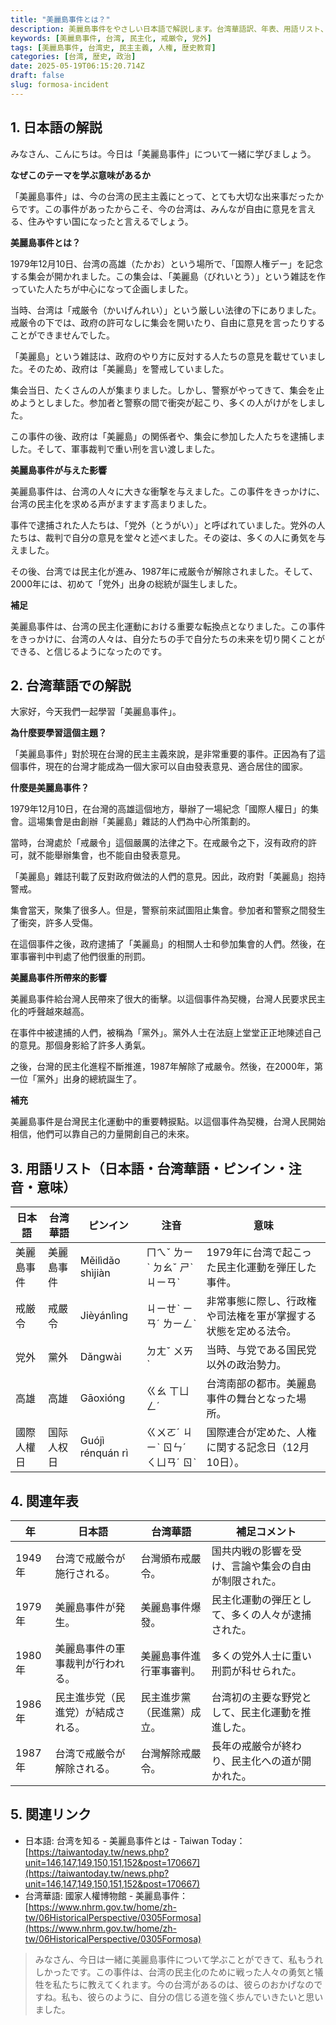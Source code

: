 ```yaml
---
title: "美麗島事件とは？"
description: 美麗島事件をやさしい日本語で解説します。台湾華語訳、年表、用語リスト、参考リンク付き。小学生にもわかるように解説します。
keywords: [美麗島事件, 台湾, 民主化, 戒厳令, 党外]
tags: [美麗島事件, 台湾史, 民主主義, 人権, 歴史教育]
categories: [台湾, 歴史, 政治]
date: 2025-05-19T06:15:20.714Z
draft: false
slug: formosa-incident
---
```


## 1. 日本語の解説

みなさん、こんにちは。今日は「美麗島事件」について一緒に学びましょう。

**なぜこのテーマを学ぶ意味があるか**

「美麗島事件」は、今の台湾の民主主義にとって、とても大切な出来事だったからです。この事件があったからこそ、今の台湾は、みんなが自由に意見を言える、住みやすい国になったと言えるでしょう。

**美麗島事件とは？**

1979年12月10日、台湾の高雄（たかお）という場所で、「国際人権デー」を記念する集会が開かれました。この集会は、「美麗島（びれいとう）」という雑誌を作っていた人たちが中心になって企画しました。

当時、台湾は「戒厳令（かいげんれい）」という厳しい法律の下にありました。戒厳令の下では、政府の許可なしに集会を開いたり、自由に意見を言ったりすることができませんでした。

「美麗島」という雑誌は、政府のやり方に反対する人たちの意見を載せていました。そのため、政府は「美麗島」を警戒していました。

集会当日、たくさんの人が集まりました。しかし、警察がやってきて、集会を止めようとしました。参加者と警察の間で衝突が起こり、多くの人がけがをしました。

この事件の後、政府は「美麗島」の関係者や、集会に参加した人たちを逮捕しました。そして、軍事裁判で重い刑を言い渡しました。

**美麗島事件が与えた影響**

美麗島事件は、台湾の人々に大きな衝撃を与えました。この事件をきっかけに、台湾の民主化を求める声がますます高まりました。

事件で逮捕された人たちは、「党外（とうがい）」と呼ばれていました。党外の人たちは、裁判で自分の意見を堂々と述べました。その姿は、多くの人に勇気を与えました。

その後、台湾では民主化が進み、1987年に戒厳令が解除されました。そして、2000年には、初めて「党外」出身の総統が誕生しました。

**補足**

美麗島事件は、台湾の民主化運動における重要な転換点となりました。この事件をきっかけに、台湾の人々は、自分たちの手で自分たちの未来を切り開くことができる、と信じるようになったのです。

## 2. 台湾華語での解説

大家好，今天我們一起學習「美麗島事件」。

**為什麼要學習這個主題？**

「美麗島事件」對於現在台灣的民主主義來說，是非常重要的事件。正因為有了這個事件，現在的台灣才能成為一個大家可以自由發表意見、適合居住的國家。

**什麼是美麗島事件？**

1979年12月10日，在台灣的高雄這個地方，舉辦了一場紀念「國際人權日」的集會。這場集會是由創辦「美麗島」雜誌的人們為中心所策劃的。

當時，台灣處於「戒嚴令」這個嚴厲的法律之下。在戒嚴令之下，沒有政府的許可，就不能舉辦集會，也不能自由發表意見。

「美麗島」雜誌刊載了反對政府做法的人們的意見。因此，政府對「美麗島」抱持警戒。

集會當天，聚集了很多人。但是，警察前來試圖阻止集會。參加者和警察之間發生了衝突，許多人受傷。

在這個事件之後，政府逮捕了「美麗島」的相關人士和參加集會的人們。然後，在軍事審判中判處了他們很重的刑罰。

**美麗島事件所帶來的影響**

美麗島事件給台灣人民帶來了很大的衝擊。以這個事件為契機，台灣人民要求民主化的呼聲越來越高。

在事件中被逮捕的人們，被稱為「黨外」。黨外人士在法庭上堂堂正正地陳述自己的意見。那個身影給了許多人勇氣。

之後，台灣的民主化進程不斷推進，1987年解除了戒嚴令。然後，在2000年，第一位「黨外」出身的總統誕生了。

**補充**

美麗島事件是台灣民主化運動中的重要轉捩點。以這個事件為契機，台灣人民開始相信，他們可以靠自己的力量開創自己的未來。

## 3. 用語リスト（日本語・台湾華語・ピンイン・注音・意味）

| 日本語 | 台湾華語 | ピンイン | 注音 | 意味 |
|---|---|---|---|---|
| 美麗島事件 | 美麗島事件 | Měilìdǎo shìjiàn | ㄇㄟˇ ㄌㄧˋ ㄉㄠˇ ㄕˋ ㄐㄧㄢˋ | 1979年に台湾で起こった民主化運動を弾圧した事件。 |
| 戒厳令 | 戒嚴令 | Jièyánlìng | ㄐㄧㄝˋ ㄧㄢˊ ㄌㄧㄥˋ | 非常事態に際し、行政権や司法権を軍が掌握する状態を定める法令。 |
| 党外 | 黨外 | Dǎngwài | ㄉㄤˇ ㄨㄞˋ | 当時、与党である国民党以外の政治勢力。 |
| 高雄 | 高雄 | Gāoxióng | ㄍㄠ ㄒㄩㄥˊ | 台湾南部の都市。美麗島事件の舞台となった場所。|
| 國際人權日 | 国际人权日 | Guójì rénquán rì | ㄍㄨㄛˊ ㄐㄧˋ ㄖㄣˊ ㄑㄩㄢˊ ㄖˋ | 国際連合が定めた、人権に関する記念日（12月10日）。 |

## 4. 関連年表

| 年 | 日本語 | 台湾華語 | 補足コメント |
|---|---|---|---|
| 1949年 | 台湾で戒厳令が施行される。 | 台灣頒布戒嚴令。 | 国共内戦の影響を受け、言論や集会の自由が制限された。 |
| 1979年 | 美麗島事件が発生。 | 美麗島事件爆發。 | 民主化運動の弾圧として、多くの人々が逮捕された。 |
| 1980年 | 美麗島事件の軍事裁判が行われる。 | 美麗島事件進行軍事審判。 | 多くの党外人士に重い刑罰が科せられた。 |
| 1986年 | 民主進歩党（民進党）が結成される。 | 民主進步黨（民進黨）成立。 | 台湾初の主要な野党として、民主化運動を推進した。 |
| 1987年 | 台湾で戒厳令が解除される。 | 台灣解除戒嚴令。 | 長年の戒厳令が終わり、民主化への道が開かれた。 |

## 5. 関連リンク

*   日本語: 台湾を知る - 美麗島事件とは - Taiwan Today：[https://taiwantoday.tw/news.php?unit=146,147,149,150,151,152&post=170667](https://taiwantoday.tw/news.php?unit=146,147,149,150,151,152&post=170667)
*   台湾華語: 國家人權博物館 - 美麗島事件：[https://www.nhrm.gov.tw/home/zh-tw/06HistoricalPerspective/0305Formosa](https://www.nhrm.gov.tw/home/zh-tw/06HistoricalPerspective/0305Formosa)

> みなさん、今日は一緒に美麗島事件について学ぶことができて、私もうれしかったです。この事件は、台湾の民主化のために戦った人々の勇気と犠牲を私たちに教えてくれます。今の台湾があるのは、彼らのおかげなのですね。私も、彼らのように、自分の信じる道を強く歩んでいきたいと思いました。